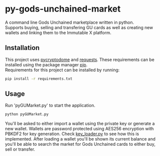 # py-gods-unchained-market

A command line Gods Unchained marketplace written in python.\
Supports buying, selling and transfering GU cards as well as creating new wallets and linking them to the Immutable X platform.



## Installation

This project uses [pycryptodome](https://pypi.org/project/pycryptodome/) and [requests](https://pypi.org/project/requests/). These requirements can be installed using the package manager [pip](https://pip.pypa.io/en/stable/).\
Requirements for this project can be installed by running:

```bash
pip install -r requirements.txt
```

## Usage
Run 'pyGUMarket.py' to start the application.
```bash
python pyGUMarket.py
```
You'll be asked to either import a wallet using the private key or generate a new wallet. Wallets are password protected using AES256 encryption with PBKDF2 for key generation. Check [key_loader.py](https://github.com/SaltBlocks/py-gods-unchained-market/blob/main/key_loader.py) to see how this is implemented. After loading a wallet you'll be shown its current balance and you'll be able to search the market for Gods Unchained cards to either buy, sell or transfer.
